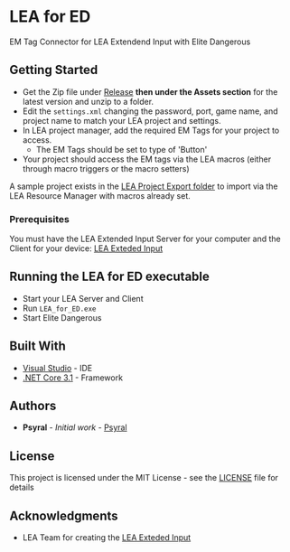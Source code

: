 # LEA for ED

EM Tag Connector for LEA Extendend Input with Elite Dangerous

## Getting Started

* Get the Zip file under [Release](https://github.com/Psyral/LEA_for_ED/releases) **then under the Assets section** for the latest version and unzip to a folder.
* Edit the `settings.xml` changing the password, port, game name, and project name to match your LEA project and settings.
* In LEA project manager, add the required EM Tags for your project to access.
  * The EM Tags should be set to type of 'Button'
* Your project should access the EM tags via the LEA macros (either through macro triggers or the macro setters)

A sample project exists in the [LEA Project Export folder](https://github.com/Psyral/LEA_for_ED/tree/master/LEA%20Project%20Export) to import via the LEA Resource Manager with macros already set.

### Prerequisites

You must have the LEA Extended Input Server for your computer and the Client for your device: 
[LEA Exteded Input](https://www.leaextendedinput.com/)

## Running the LEA for ED executable

* Start your LEA Server and Client
* Run `LEA_for_ED.exe`
* Start Elite Dangerous

## Built With

* [Visual Studio](https://visualstudio.microsoft.com/) - IDE
* [.NET Core 3.1](https://dotnet.microsoft.com/download/dotnet-core) - Framework

## Authors

* **Psyral** - *Initial work* - [Psyral](https://github.com/Psyral)

## License

This project is licensed under the MIT License - see the [LICENSE](https://github.com/Psyral/LEA_for_ED/blob/master/LICENSE) file for details

## Acknowledgments

* LEA Team for creating the [LEA Exteded Input](https://www.leaextendedinput.com/)

